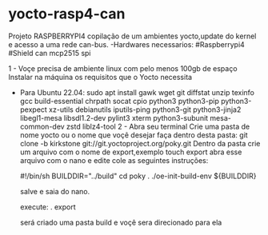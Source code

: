 # yocto-rasp4-can
Projeto RASPBERRYPI4 copilação de um ambientes yocto,update do kernel e acesso a uma rede can-bus.
-Hardwares necessarios: 
#Raspberrypi4
#Shield can mcp2515 spi

1 - Voçe precisa de ambiente linux com pelo menos 100gb de espaço
Instalar na máquina os requisitos que o Yocto necessita
- Para Ubuntu 22.04:
sudo apt install gawk wget git diffstat unzip texinfo gcc build-essential chrpath socat
cpio python3 python3-pip python3-pexpect xz-utils debianutils iputils-ping python3-git
python3-jinja2 libegl1-mesa libsdl1.2-dev pylint3 xterm python3-subunit mesa-common-dev
zstd liblz4-tool
2 - Abra seu terminal
  Crie uma pasta de nome yocto ou o nome que voçê desejar faça dentro desta pasta:
  git clone -b kirkstone git://git.yoctoproject.org/poky.git
  Dentro da pasta crie um arquivo com o nome de export,exemplo touch export
  abra esse arquivo com o nano e edite cole as seguintes instruções:


  #!/bin/sh
  BUILDDIR="../build"
  cd poky
. ./oe-init-build-env ${BUILDDIR}


  salve e saia do nano.

  execute:
   . export
  
  será criado uma pasta build e voçê sera direcionado para ela
  
  

  
  
